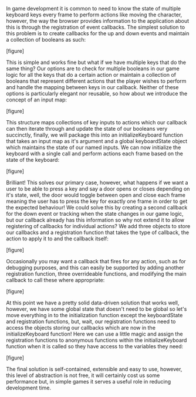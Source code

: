 In game development it is common to need to know the state of multiple keyboard keys every frame to perform actions like moving the character, however, the way the browser provides information to the application about this is through the registration of event callbacks. The simplest solution to this problem is to create callbacks for the up and down events and maintain a collection of booleans as such:

[figure]

This is simple and works fine but what if we have multiple keys that do the same thing? Our options are to check for multiple booleans in our game logic for all the keys that do a certain action or maintain a collection of booleans that represent different actions that the player wishes to perform and handle the mapping between keys in our callback. Neither of these options is particularly elegant nor reusable, so how about we introduce the concept of an input map:

[figure]

This structure maps collections of key inputs to actions which our callback can then iterate through and update the state of our booleans very succinctly, finally, we will package this into an initializeKeyboard function that takes an input map as it's argument and a global keyboardState object which maintains the state of our named inputs. We can now initialize the keyboard with a single call and perform actions each frame based on the state of the keyboard:

[figure]

Brilliant! This solves our primary case, however, what happens if we want a user to be able to press a key and say a door opens or closes depending on it's state, well, the door would toggle between open and close each frame meaning the user has to press the key for exactly one frame in order to get the expected behaviour! We could solve this by creating a second callback for the down event or tracking when the state changes in our game logic, but our callback already has this information so why not extend it to allow registering of callbacks for individual actions? We add three objects to store our callbacks and a registration function that takes the type of callback, the action to apply it to and the callback itself:

[figure]

Occasionally you may want a callback that fires for any action, such as for debugging purposes, and this can easily be supported by adding another registration function, three overrideable functions, and modifying the main callback to call these where appropriate:

[figure]

At this point we have a pretty solid data-driven solution that works well, however, we have some global state that doesn't need to be global so let's move everything in to the initialization function except the keyboardState and registration functions, but, wait, our registration functions need to access the objects storing our callbacks which are now in the initializeKeyboard function! Here we can use a little magic and assign the registration functions to anonymous functions within the initializeKeyboard function when it is called so they have access to the variables they need:

[figure]

The final solution is self-contained, extensible and easy to use, however, this level of abstraction is not free, it will certainly cost us some performance but, in simple games it serves a useful role in reducing development time.